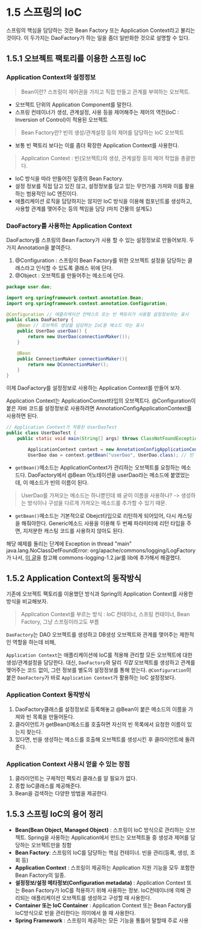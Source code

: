 
# 1.5 스프링의 IoC
스프링의 핵심을 담당하는 것은 Bean Factory 또는 Application Context라고 불리는 것이다. 이 두가지는 DaoFactory가 하는 일을 좀더 일반화한 것으로 설명할 수 있다.

## 1.5.1 오브젝트 팩토리를 이용한 스프링 IoC

### Application Context와 설정정보

> Bean이란? 스프링이 제어권을 가지고 직접 만들고 관계를 부여하는 오브젝트.

 - 오브젝트 단위의 Application Component를 말한다.
 - 스프링 컨테이너가 생성, 관계설정, 사용 등을 제어해주는 제어의 역전(IoC : Inversion of Control)이 적용된 오브젝트

> Bean Factory란? 빈의 생성/관계설정 등의 제어를 담당하는 IoC 오브젝트
  - 보통 빈 팩토리 보다는 이를 좀더 확장한 Application Context를 사용한다.

> Application Context : 빈(오브젝트)의 생성, 관계설정 등의 제어 작업을 총괄한다.
- IoC 방식을 따라 만들어진 일종의 Bean Factory. 
- 설정 정보를 직접 담고 있진 않고, 설정정보를 담고 있는 무언가를 가져와 이를 활용하는 범용적인 IoC 엔진이다.
- 애플리케이션 로직을 담당하지는 않지만 IoC 방식을 이용해 컴포넌트를 생성하고, 사용할 관계를 맺어주는 등의 책임을 담당 (마치 건물의 설계도)

### DaoFactory를 사용하는  Application Context
DaoFactory를 스프링의 Bean Factory가 사용 할 수 있는 설정정보로 만들어보자.
두 가지 Annotation을 붙여준다.
1. @Configuration : 스프링이 Bean Factory를 위한 오브젝트 설정을 담당하는 클래스라고 인식할 수 있도록 클래스 위에 단다.
2. @Object : 오브젝트를 만들어주는 메소드에 단다.

```java
package user.dao;

import org.springframework.context.annotation.Bean;
import org.springframework.context.annotation.Configuration;

@Configuration // 애플리케이션 컨텍스트 또는 빈 팩토리가 사용할 설정정보라는 표시
public class DaoFactory {
    @Bean // 오브젝트 생성을 담당하는 IoC용 메소드 라는 표시
    public UserDao userDao() {
        return new UserDao(connectionMaker());
    }

    @Bean
    public ConnectionMaker connectionMaker(){
        return new DConnectionMaker();
    }
}

```
이제 DaoFactory를 설정정보로 사용하는 Application Context를 만들어 보자.

Application Context는 ApplicationContext타입의 오브젝트다. @Configuration이 붙은 자바 코드를 설정정보로 사용하려면 AnnotationConfigApplicationContext를 사용하면 된다.

```java
// Application Context가 적용된 UserDaoTest
public class UserDaoTest {
	public static void main(String[] args) throws ClassNotFoundException, SQLException {

        ApplicationContext context = new AnnotationConfigApplicationContext(DaoFactory.class);
		UserDao dao = context.getBean("userDao", UserDao.class); // 빈 이름, 리턴 타입
```
 - `getBean()`메소드는 ApplicationContext가 관리하는 오브젝트를 요청하는 메소드다. DaoFactory에서 @Bean 어노테이션을 userDao라는 메소드에 붙였었는데, 이 메소드가 빈의 이름이 된다. 

> UserDao를 가져오는 메소드는 하나뿐인데 왜 굳이 이름을 사용하나?
 -> 생성하는 방식이나 구성을 다르게 가져오는 메소드를 추가할 수 있기 때문.
 
  - `getBean()`메소드는 기본적으로 Obejct타입으로 리턴하게 되어있어, 다시 캐스팅을 해줘야한다. Generic메소드 사용을 이용해 두 번째 파라미터에 리턴 타입을 주면, 지저분한 캐스팅 코드를 사용하지 않아도 된다.

해당 예제를 돌리는 단계에 Exception in thread "main" java.lang.NoClassDefFoundError: org/apache/commons/logging/LogFactory가 나서, [이 글](https://m.blog.naver.com/PostView.nhn?blogId=cejing&logNo=70101999327&proxyReferer=https%3A%2F%2Fwww.google.com%2F)을 참고해 commons-logging-1.2.jar를 lib에 추가해서 해결했다. 


## 1.5.2 Application Context의 동작방식
기존에 오브젝트 팩토리를 이용했던 방식과 Spring의 Application Context를 사용한 방식을 비교해보자.
> Application Context를 부르는 방식 : IoC 컨테이너, 스프링 컨테이너, Bean Factory, 그냥 스프링이라고도 부름 

`DaoFactory`는 DAO 오브젝트를 생성하고 DB생성 오브젝트와 관계를 맺어주는 제한적인 역할을 하는데 비해,

`Application Context`는 애플리케이션에 IoC를 적용해 관리할 모든 오브젝트에 대한 생성/관계설정을 담당한다. 대신, `DaoFactory`와 달리 *직접* 오브젝트를 생성하고 관계를 맺어주는 코드 없이, 그런 정보를 별도의 설정정보를 통해 얻는다. `@Configuration`이 붙은 `DaoFactory`가 바로 `Application Context`가 활용하는 IoC 설정정보다.

### Application Context 동작방식
1. DaoFactory클래스를 설정정보로 등록해놓고 @Bean이 붙은 메소드의 이름을 가져와 빈 목록을 만들어둔다.
2. 클라이언트가 getBean()메소드를 호출하면 자신의 빈 목록에서 요청한 이름이 있는지 찾는다.
3. 있다면, 빈을 생성하는 메소드를 호출해 오브젝트를 생성시킨 후 클라이언트에 돌려준다.


### Application Context 사용시 얻을 수 있는 장점
1. 클라이언트는 구체적인 팩토리 클래스를 알 필요가 없다.
2. 종합 IoC클래스를 제공해준다.
3. Bean을 검색하는 다양한 방법을 제공한다.


## 1.5.3 스프링 IoC의 용어 정리
- **Bean(Bean Object, Managed Object)** : 스프링이 IoC 방식으로 관리하는 오브젝트. Spring을 사용하는 Application에서 만드는 오브젝트들 중 생성과 제어를 담당하는 오브젝트만을 칭함
- **Bean Factory**: 스프링의 IoC를 담당하는 핵심 컨테이너. 빈을 관리(등록, 생성, 조회 등)
- **Application Context** : 스프링이 제공하는 Application 지원 기능을 모두 포함한 Bean Factory의 일종.
- **설정정보/설정 메타정보(Configuration metadata)** : Application Context 또는 Bean Factory가 IoC를 적용하기 위해 사용하는 정보. IoC컨테이너에 의해 관리되는 애플리케이션 오브젝트를 생성하고 구성할 때 사용한다.
- **Container 또는 IoC Container** : Application Context 또는 Bean Factory를 IoC방식으로 빈을 관리한다는 의미에서 쓸 때 사용한다.
- **Spring Framework** : 스프링이 제공하는 모든 기능을 통틀어 말할때 주로 사용


